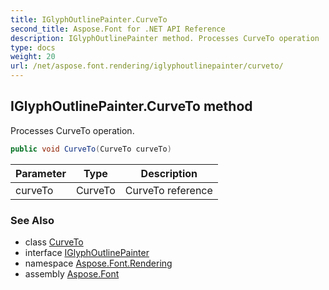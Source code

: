 ```yaml
---
title: IGlyphOutlinePainter.CurveTo
second_title: Aspose.Font for .NET API Reference
description: IGlyphOutlinePainter method. Processes CurveTo operation
type: docs
weight: 20
url: /net/aspose.font.rendering/iglyphoutlinepainter/curveto/
---
```

## IGlyphOutlinePainter.CurveTo method

Processes CurveTo operation.

```csharp
public void CurveTo(CurveTo curveTo)
```

| Parameter | Type | Description |
| --- | --- | --- |
| curveTo | CurveTo | CurveTo reference |

### See Also

* class [CurveTo](../../../aspose.font.renderingpath/curveto/)
* interface [IGlyphOutlinePainter](../)
* namespace [Aspose.Font.Rendering](../../../aspose.font.rendering/)
* assembly [Aspose.Font](../../../)


